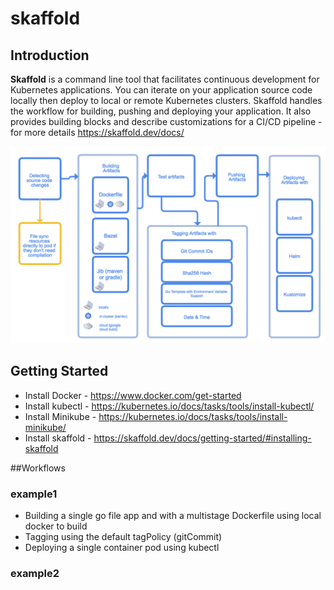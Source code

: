 # skaffold
## Introduction
**Skaffold** is a command line tool that facilitates continuous development for Kubernetes applications. You can iterate on your application source code locally then deploy to local or remote Kubernetes clusters. Skaffold handles the workflow for building, pushing and deploying your application. It also provides building blocks and describe customizations for a CI/CD pipeline - for more details https://skaffold.dev/docs/

![Alt text](./images/architecture.png "Skaffold Architecture")

## Getting Started
* Install Docker - https://www.docker.com/get-started 
* Install kubectl - https://kubernetes.io/docs/tasks/tools/install-kubectl/ 
* Install Minikube - https://kubernetes.io/docs/tasks/tools/install-minikube/ 
* Install skaffold - https://skaffold.dev/docs/getting-started/#installing-skaffold 

##Workflows
### example1
- Building a single go file app and with a multistage Dockerfile using local docker to build
- Tagging using the default tagPolicy (gitCommit)
- Deploying a single container pod using kubectl
### example2
